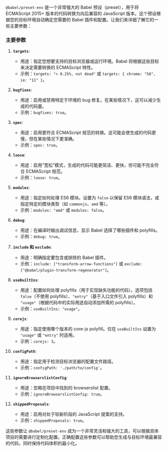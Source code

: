 `@babel/preset-env` 是一个非常强大的 Babel 预设（preset），用于将 ECMAScript 2015+ 版本的代码转换为向后兼容的 JavaScript 版本。这个预设根据您的目标环境自动确定您需要的 Babel 插件和配置。让我们来详细了解它的一些主要参数：

### 主要参数

1. **`targets`**:
   - 用途：指定您想要支持的目标浏览器或运行环境。Babel 将根据这些目标来决定需要转换的 ECMAScript 特性。
   - 示例：`targets: "> 0.25%, not dead"` 或 `targets: { chrome: "58", ie: "11" }`。

2. **`bugfixes`**:
   - 用途：启用或禁用特定于环境的 bug 修复。在某些情况下，这可以减少生成的代码量。
   - 示例：`bugfixes: true`。

3. **`spec`**:
   - 用途：启用更符合 ECMAScript 规范的转换。这可能会使生成的代码更慢，但在某些情况下更准确。
   - 示例：`spec: true`。

4. **`loose`**:
   - 用途：启用“宽松”模式，生成的代码可能更简洁、更快，但可能不完全符合 ECMAScript 规范。
   - 示例：`loose: true`。

5. **`modules`**:
   - 用途：指定如何处理 ES6 模块。设置为 `false` 以保留 ES6 模块语法，或指定特定的模块类型（如 `commonjs`、`amd` 等）。
   - 示例：`modules: "amd"` 或 `modules: false`。

6. **`debug`**:
   - 用途：在编译时输出调试信息，显示 Babel 选择了哪些插件和 polyfills。
   - 示例：`debug: true`。

7. **`include` 和 `exclude`**:
   - 用途：明确指定要包含或排除的 Babel 插件。
   - 示例：`include: ["transform-arrow-functions"]` 或 `exclude: ["@babel/plugin-transform-regenerator"]`。

8. **`useBuiltIns`**:
   - 用途：配置如何处理 polyfills（用于实现缺失功能的代码）。选项包括 `false`（不使用 polyfills）、`"entry"`（基于入口文件引入 polyfills）和 `"usage"`（根据代码中的实际用途自动添加所需的 polyfills）。
   - 示例：`useBuiltIns: "usage"`。

9. **`corejs`**:
   - 用途：指定使用哪个版本的 core-js polyfill。仅在 `useBuiltIns` 设置为 `"usage"` 或 `"entry"` 时适用。
   - 示例：`corejs: 3`。

10. **`configPath`**:
    - 用途：指定用于检测目标浏览器的配置文件路径。
    - 示例：`configPath: './path/to/config'`。

11. **`ignoreBrowserslistConfig`**:
    - 用途：忽略在项目中找到的 browserslist 配置。
    - 示例：`ignoreBrowserslistConfig: true`。

12. **`shippedProposals`**:
    - 用途：启用对处于较新阶段的 JavaScript 提案的支持。
    - 示例：`shippedProposals: true`。

这些参数让 `@babel/preset-env` 成为一个非常灵活和强大的工具，可以根据具体项目的需要进行定制化配置。正确配置这些参数可以帮助您生成与目标环境最兼容的代码，同时保持代码体积的最小化。